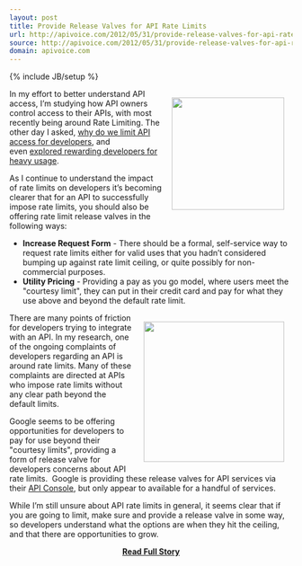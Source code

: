 ```yaml
---
layout: post
title: Provide Release Valves for API Rate Limits
url: http://apivoice.com/2012/05/31/provide-release-valves-for-api-rate-limits/
source: http://apivoice.com/2012/05/31/provide-release-valves-for-api-rate-limits/
domain: apivoice.com
---
```

{% include JB/setup %}<p><p><img style="padding: 15px;" src="http://kinlane-productions.s3.amazonaws.com/teapot-steaming.jpg" alt="" width="200" align="right" /></p>
<p>In my effort to better understand API access, I&rsquo;m studying how API owners control access to their APIs, with most recently being around Rate Limiting.  The other day I asked, <a title="why do we limit API access for developers" href="/2012/05/29/why-do-we-limit-api-access-for-developers/">why do we limit API access for developers</a>, and even&nbsp;<a title="explored rewarding developers for heavy usage" href="http://blog.programmableweb.com/2011/06/01/should-we-be-limiting-developers-api-usage/">explored rewarding developers for heavy usage</a>.</p>
<p>As I continue to understand the impact of rate limits on developers it&rsquo;s becoming clearer that for an API to successfully impose rate limits, you should also be offering rate limit release valves in the following ways:</p>
<ul class="mainlist">
<li><strong>Increase Request Form</strong> - There should be a formal, self-service way to request rate limits either for valid uses that you hadn&rsquo;t considered bumping up against rate limit ceiling, or quite possibly for non-commercial purposes.</li>
<li><strong>Utility Pricing</strong> - Providing a pay as you go model, where users meet the "courtesy limit", they can put in their credit card and pay for what they use above and beyond the default rate limit.</li>
</ul>
<p><a title="API Console" href="https://code.google.com/apis/console/"><img style="padding: 15px;" src="http://kinlane-productions.s3.amazonaws.com/google/Google-APIs-Console-Rate-Limits.png" alt="" width="250" align="right" /></a></p>
<p>There are many points of friction for developers trying to integrate with an API.  In my research, one of the ongoing complaints of developers regarding an API is around rate limits.  Many of these complaints are directed at APIs who impose rate limits without any clear path beyond the default limits.</p>
<p>Google seems to be offering opportunities for developers to pay for use beyond their "courtesy limits", providing a form of release valve for developers concerns about API rate limits. &nbsp;Google is providing these release valves for API services via their <a title="API Console" href="https://code.google.com/apis/console/">API Console</a>, but only appear to available for a handful of services.&nbsp;</p>
<p>While I&rsquo;m still unsure about API rate limits in general, it seems clear that if you are going to limit, make sure and provide a release valve in some way, so developers understand what the options are when they hit the ceiling, and that there are opportunities to grow.</p></p>
<center><p><a href="http://apivoice.com/2012/05/31/provide-release-valves-for-api-rate-limits/" style='padding:25px; font-sze:18px; font-weight: bold;'>Read Full Story</a></p></center>
